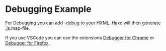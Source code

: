 # Debugging Example

For Debugging you can add -debug to your HXML.
Haxe will then generate .js.map-file. 

If you use VSCode you can use the extensions [Debugger for Chrome](https://marketplace.visualstudio.com/items?itemName=msjsdiag.debugger-for-chrome) or [Debugger for Firefox](https://marketplace.visualstudio.com/items?itemName=hbenl.vscode-firefox-debug).


